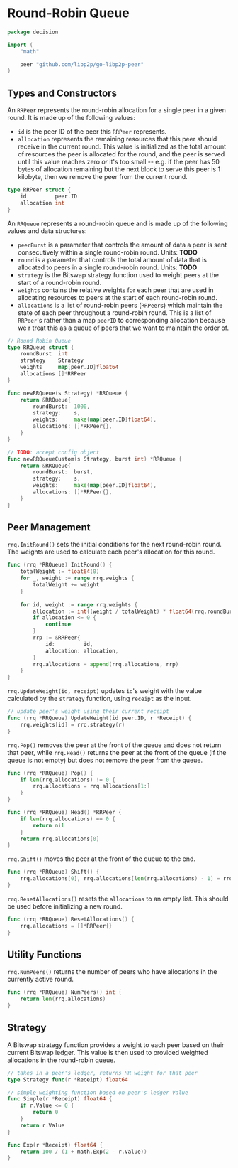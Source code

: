 Round-Robin Queue
=================

```{.go .lib}
package decision

import (
    "math"

	peer "github.com/libp2p/go-libp2p-peer"
)
```

Types and Constructors
----------------------

An `RRPeer` represents the round-robin allocation for a single peer in a given
round. It is made up of the following values:

-   `id` is the peer ID of the peer this `RRPeer` represents.
-   `allocation` represents the remaining resources that this peer should
    receive in the current round. This value is initialized as the total amount
    of resources the peer is allocated for the round, and the peer is served
    until this value reaches zero *or* it's too small -- e.g. if the peer has 50
    bytes of allocation remaining but the next block to serve this peer is 1
    kilobyte, then we remove the peer from the current round.

```{.go .lib}
type RRPeer struct {
	id         peer.ID
	allocation int
}
```

An `RRQueue` represents a round-robin queue and is made up of the following
values and data structures:

-   `peerBurst` is a parameter that controls the amount of data a peer is sent
    consecutively within a single round-robin round. Units: **TODO**
-   `round` is a parameter that controls the total amount of data that is
    allocated to peers in a single round-robin round. Units: **TODO**
-   `strategy` is the Bitswap strategy function used to weight peers at the
    start of a round-robin round.
-   `weights` contains the relative weights for each peer that are used in
    allocating resources to peers at the start of each round-robin round.
-   `allocations` is a list of round-robin peers (`RRPeer`s) which maintain the
    state of each peer throughout a round-robin round. This is a list of
    `RRPeer`'s rather than a map `peerID` to corresponding allocation because we
r   treat this as a queue of peers that we want to maintain the order of.

```{.go .lib}
// Round Robin Queue
type RRQueue struct {
	roundBurst  int
	strategy    Strategy
	weights     map[peer.ID]float64
	allocations []*RRPeer
}

func newRRQueue(s Strategy) *RRQueue {
	return &RRQueue{
		roundBurst:  1000,
		strategy:    s,
		weights:     make(map[peer.ID]float64),
		allocations: []*RRPeer{},
	}
}

// TODO: accept config object
func newRRQueueCustom(s Strategy, burst int) *RRQueue {
	return &RRQueue{
		roundBurst:  burst,
		strategy:    s,
		weights:     make(map[peer.ID]float64),
		allocations: []*RRPeer{},
	}
}
```

Peer Management
---------------

`rrq.InitRound()` sets the initial conditions for the next round-robin round.
The weights are used to calculate each peer's allocation for this round.

```{.go .lib}
func (rrq *RRQueue) InitRound() {
	totalWeight := float64(0)
	for _, weight := range rrq.weights {
		totalWeight += weight
	}
	
    for id, weight := range rrq.weights {
    	allocation := int((weight / totalWeight) * float64(rrq.roundBurst))
    	if allocation <= 0 {
    		continue
    	}
    	rrp := &RRPeer{
    		id:         id,
    		allocation: allocation,
    	}
    	rrq.allocations = append(rrq.allocations, rrp)
    }
}
```

`rrq.UpdateWeight(id, receipt)` updates `id`'s weight with the value calculated
by the `strategy` function, using `receipt` as the input.

```{.go .lib}
// update peer's weight using their current receipt
func (rrq *RRQueue) UpdateWeight(id peer.ID, r *Receipt) {
	rrq.weights[id] = rrq.strategy(r)
}
```

`rrq.Pop()` removes the peer at the front of the queue and does not return that
peer, while `rrq.Head()` returns the peer at the front of the queue (if the
queue is not empty) but does not remove the peer from the queue.

```{.go .lib}
func (rrq *RRQueue) Pop() {
    if len(rrq.allocations) != 0 {
    	rrq.allocations = rrq.allocations[1:]
	}
}

func (rrq *RRQueue) Head() *RRPeer {
	if len(rrq.allocations) == 0 {
		return nil
	}
	return rrq.allocations[0]
}
```

`rrq.Shift()` moves the peer at the front of the queue to the end.

```{.go .lib}
func (rrq *RRQueue) Shift() {
    rrq.allocations[0], rrq.allocations[len(rrq.allocations) - 1] = rrq.allocations[len(rrq.allocations) - 1], rrq.allocations[0]
}
```

`rrq.ResetAllocations()` resets the `allocations` to an empty list. This should
be used before initializing a new round.

```{.go .lib}
func (rrq *RRQueue) ResetAllocations() {
	rrq.allocations = []*RRPeer{}
}
```

Utility Functions
-----------------

`rrq.NumPeers()` returns the number of peers who have allocations in the
currently active round.

```{.go .lib}
func (rrq *RRQueue) NumPeers() int {
	return len(rrq.allocations)
}
```

Strategy
--------

A Bitswap strategy function provides a weight to each peer based on their
current Bitswap ledger. This value is then used to provided weighted allocations
in the round-robin queue.

```{.go .lib}
// takes in a peer's ledger, returns RR weight for that peer
type Strategy func(r *Receipt) float64

// simple weighting function based on peer's ledger Value
func Simple(r *Receipt) float64 {
	if r.Value <= 0 {
		return 0
	}
	return r.Value
}

func Exp(r *Receipt) float64 {
    return 100 / (1 + math.Exp(2 - r.Value))
}
```
